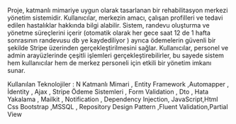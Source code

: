 Proje, katmanlı mimariye uygun olarak tasarlanan bir rehabilitasyon merkezi yönetim sistemidir. Kullanıcılar, merkezin amacı, çalışan profilleri ve tedavi edilen hastalıklar hakkında bilgi alabilir. Sistem, 
randevu oluşturma ve yönetme süreçlerini içerir (otomatik olarak her gece saat 12 de 1 hafta sonrasının randevusu db ye kaydediliyor )  ayrıca ödemelerin güvenli bir şekilde Stripe üzerinden gerçekleştirilmesini
sağlar. Kullanıcılar, personel ve admin arayüzlerinde çeşitli işlemleri gerçekleştirebilirler, bu sayede sistem hem kullanıcılar hem de merkez personeli için etkili bir yönetim imkanı sunar.

Kullanılan Teknolojiler : N Katmanlı Mimari , Entity Framework ,Automapper , İdentity , Ajax , Stripe Ödeme Sistemleri , Form Validation , Dto , Hata Yakalama , Mailkit , Notification , Dependency Injection,
JavaScript,Html Css Bootstrap ,MSSQL , Repository Design Pattern ,Fluent Validation,Partial View

